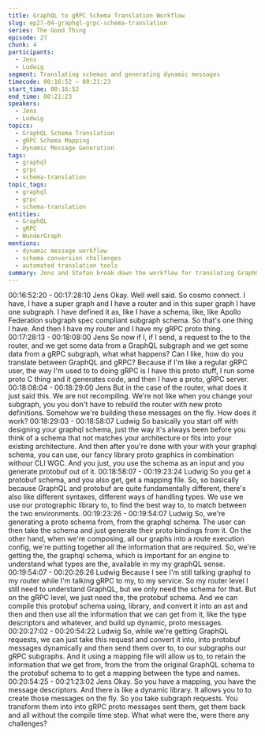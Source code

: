 ```yaml
---
title: GraphQL to gRPC Schema Translation Workflow
slug: ep27-04-graphql-grpc-schema-translation
series: The Good Thing
episode: 27
chunk: 4
participants:
  - Jens
  - Ludwig
segment: Translating schemas and generating dynamic messages
timecode: 00:16:52 – 00:21:23
start_time: 00:16:52
end_time: 00:21:23
speakers:
  - Jens
  - Ludwig
topics:
  - GraphQL Schema Translation
  - gRPC Schema Mapping
  - Dynamic Message Generation
tags:
  - graphql
  - grpc
  - schema-translation
topic_tags:
  - graphql
  - grpc
  - schema-translation
entities:
  - GraphQL
  - gRPC
  - WunderGraph
mentions:
  - dynamic message workflow
  - schema conversion challenges
  - automated translation tools
summary: Jens and Stefan break down the workflow for translating GraphQL schemas to gRPC, covering dynamic message generation and challenges in schema mapping.
---
```

00:16:52:20 - 00:17:28:10
Jens
Okay. Well well said. So cosmo connect. I have, I have a super graph and I have a router and in
this super graph I have one subgraph. I have defined it as, like I have a schema, like, like Apollo
Federation subgraph spec compliant subgraph schema. So that's one thing I have. And then I
have my router and I have my gRPC proto thing.
00:17:28:13 - 00:18:08:00
Jens
So now if I, if I send, a request to the to the router, and we get some data from a GraphQL
subgraph and we get some data from a gRPC subgraph, what what happens? Can I like, how
do you translate between GraphQL and gRPC? Because if I'm like a regular gRPC user, the
way I'm used to to doing gRPC is I have this proto stuff, I run some proto C thing and it
generates code, and then I have a proto, gRPC server.
00:18:08:04 - 00:18:29:00
Jens
But in the case of the router, what does it just said this. We are not recompiling. We're not like
when you change your subgraph, you you don't have to rebuild the router with new proto
definitions. Somehow we're building these messages on the fly. How does it work?
00:18:29:03 - 00:18:58:07
Ludwig
So basically you start off with designing your graphql schema, just the way it's always been
before you think of a schema that not matches your architecture or fits into your existing
architecture. And then after you're done with your with your graphql schema, you can use, our
fancy library proto graphics in combination withour CLI WGC. And you just, you use the schema
as an input and you generate protobuf out of it.
00:18:58:07 - 00:19:23:24
Ludwig
So you get a protobuf schema, and you also get, get a mapping file. So, so basically because
GraphQL and protobuf are quite fundamentally different, there's also like different syntaxes,
different ways of handling types. We use we use our protographic library to, to find the best way
to, to match between the two environments.
00:19:23:26 - 00:19:54:07
Ludwig
So, we're generating a proto schema from, from the graphql schema. The user can then take
the schema and just generate their proto bindings from it. On the other hand, when we're
composing, all our graphs into a route execution config, we're putting together all the information
that are required. So, we're getting the, the graphql schema, which is important for an engine to
understand what types are the, available in my my graphQL sense.
00:19:54:07 - 00:20:26:26
Ludwig
Because I see I'm still talking graphql to my router while I'm talking gRPC to my, to my service.
So my router level I still need to understand GraphQL, but we only need the schema for that.
But on the gRPC level, we just need the, the protobuf schema. And we can compile this
protobuf schema using, library, and convert it into an ast and then and then use all the
information that we can get from it, like the type descriptors and whatever, and build up
dynamic, proto messages.
00:20:27:02 - 00:20:54:22
Ludwig
So, while we're getting GraphQL requests, we can just take this request and convert it into, into
protobuf messages dynamically and then send them over to, to our subgraphs our gRPC
subgraphs. And it using a mapping file will allow us to, to retain the information that we get from,
from the from the original GraphQL schema to the protobuf schema to to get a mapping
between the type and names.
00:20:54:25 - 00:21:23:02
Jens
Okay. So you have a mapping, you have the message descriptors. And there is like a dynamic
library. It allows you to to create those messages on the fly. So you take subgraph requests. You
transform them into into gRPC proto messages sent them, get them back and all without the
compile time step. What what were the, were there any challenges?
